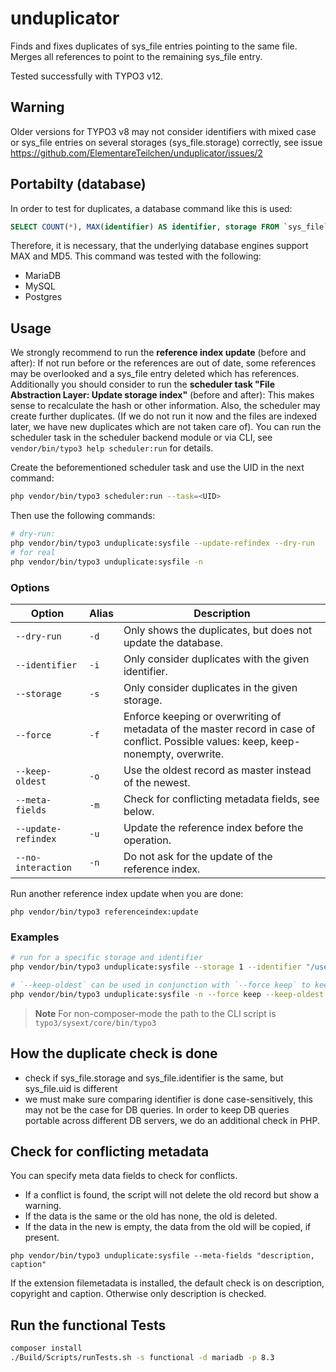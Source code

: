 # unduplicator
Finds and fixes duplicates of sys_file entries pointing to the same file. Merges all references to point to the remaining sys_file entry.

Tested successfully with TYPO3 v12.

## Warning

Older versions for TYPO3 v8 may not consider identifiers with mixed case or sys_file
entries on several storages (sys_file.storage) correctly, see issue https://github.com/ElementareTeilchen/unduplicator/issues/2

## Portabilty (database)

In order to test for duplicates, a database command like this is used:

```sql
SELECT COUNT(*), MAX(identifier) AS identifier, storage FROM `sys_file` GROUP BY MD5(identifier), storage HAVING COUNT(*) > 1;
```

Therefore, it is necessary, that the underlying database engines support MAX and MD5. This command was tested with the following:

* MariaDB
* MySQL
* Postgres

## Usage
We strongly recommend to run the **reference index update** (before and after):
If not run before or the references are out of date, some references may be overlooked and a sys_file entry deleted which has references.
Additionally you should consider to run the **scheduler task "File Abstraction Layer: Update storage index"** (before and after):
This makes sense to recalculate the hash or other information. Also, the scheduler may create further duplicates. (If we do not run it now and the files are indexed later, we have new duplicates which are not taken care of).
You can run the scheduler task in the scheduler backend module or via CLI, see ` vendor/bin/typo3 help scheduler:run` for details.

Create the beforementioned scheduler task and use the UID in the next command:
```sh
php vendor/bin/typo3 scheduler:run --task=<UID>
```
Then use the following commands:
```sh
# dry-run:
php vendor/bin/typo3 unduplicate:sysfile --update-refindex --dry-run
# for real
php vendor/bin/typo3 unduplicate:sysfile -n
```
### Options

| Option | Alias | Description                                                                                                                           |
| --- | --- |---------------------------------------------------------------------------------------------------------------------------------------|
| `--dry-run` | `-d` | Only shows the duplicates, but does not update the database.                                                                          |
| `--identifier` | `-i` | Only consider duplicates with the given identifier.                                                                                   |
| `--storage` | `-s` | Only consider duplicates in the given storage.                                                                                        |
| `--force` | `-f` | Enforce keeping or overwriting of metadata of the master record in case of conflict. Possible values: keep, keep-nonempty, overwrite. |
| `--keep-oldest` | `-o` | Use the oldest record as master instead of the newest.                                                                                |
| `--meta-fields` | `-m` | Check for conflicting metadata fields, see below.                                                                                     |
| `--update-refindex` | `-u` | Update the reference index before the operation.                                                                                      |
| `--no-interaction` | `-n` | Do not ask for the update of the reference index.                                                                                     |

Run another reference index update when you are done:
```
php vendor/bin/typo3 referenceindex:update
```

### Examples

```bash
# run for a specific storage and identifier
php vendor/bin/typo3 unduplicate:sysfile --storage 1 --identifier "/user_upload/duplicate.jpg"

# `--keep-oldest` can be used in conjunction with `--force keep` to keep the oldest entries as they are and delete all others
php vendor/bin/typo3 unduplicate:sysfile -n --force keep --keep-oldest
```

> **Note**
> For non-composer-mode the path to the CLI script is `typo3/sysext/core/bin/typo3`

## How the duplicate check is done

* check if sys_file.storage and sys_file.identifier is the same, but sys_file.uid is different
* we must make sure comparing identifier is done case-sensitively, this may not be the case for DB queries. In order to keep DB queries portable across different DB servers, we do an additional check in PHP.


## Check for conflicting metadata
You can specify meta data fields to check for conflicts.
* If a conflict is found, the script will not delete the old record but show a warning.
* If the data is the same or the old has none, the old is deleted.
* If the data in the new is empty, the data from the old will be copied, if present.
```
php vendor/bin/typo3 unduplicate:sysfile --meta-fields "description, caption"
```
If the extension filemetadata is installed, the default check is on description, copyright and caption.
Otherwise only description is checked.

## Run the functional Tests
```sh
composer install
./Build/Scripts/runTests.sh -s functional -d mariadb -p 8.3
```
